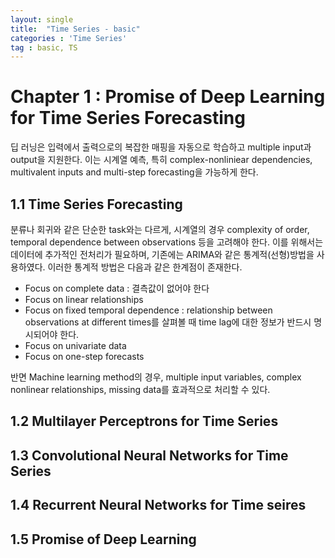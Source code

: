```yaml
---
layout: single
title:  "Time Series - basic"
categories : 'Time Series'
tag : basic, TS
---
```

# Chapter 1 : Promise of Deep Learning for Time Series Forecasting
딥 러닝은 입력에서 출력으로의 복잡한 매핑을 자동으로 학습하고 multiple input과 output을 지원한다. 이는 시계열 예측, 특히 complex-nonliniear dependencies, multivalent inputs and multi-step forecasting을 가능하게 한다.
## 1.1 Time Series Forecasting
분류나 회귀와 같은 단순한 task와는 다르게, 시계열의 경우 complexity of order, temporal dependence between observations 등을 고려해야 한다. 이를 위해서는 데이터에 추가적인 전처리가 필요하며, 기존에는 ARIMA와 같은 통계적(선형)방법을 사용하였다. 이러한 통계적 방법은 다음과 같은 한계점이 존재한다.
- Focus on complete data : 결측값이 없어야 한다
- Focus on linear relationships
- Focus on fixed temporal dependence : relationship between observations at different times를 살펴볼 때 time lag에 대한 정보가 반드시 명시되어야 한다.
- Focus on univariate data
- Focus on one-step forecasts

반면 Machine learning method의 경우, multiple input variables, complex nonlinear relationships, missing data를 효과적으로 처리할 수 있다.

## 1.2 Multilayer Perceptrons for Time Series

## 1.3 Convolutional Neural Networks for Time Series

## 1.4 Recurrent Neural Networks for Time seires

## 1.5 Promise of Deep Learning


